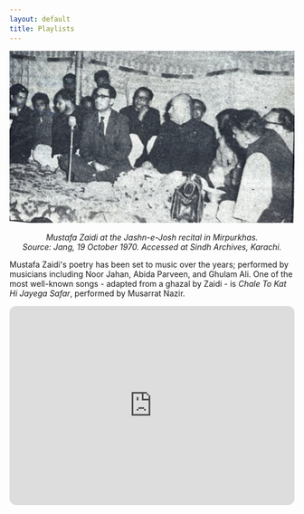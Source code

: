 ```yaml
---
layout: default
title: Playlists
---
```






<img src="/assets/images/mz-mushaira-jang.png" alt="Black and white image showing a group of men sitting on a stage and a man in a suit in front of a microphone" 
style="max-width:100%; height:auto">
<p style="text-align: center;"><em>Mustafa Zaidi at the Jashn-e-Josh recital in Mirpurkhas. <br>
Source: Jang, 19 October 1970. Accessed at Sindh Archives, Karachi.</em></p>

Mustafa Zaidi's poetry has been set to music over the years; performed by musicians including Noor Jahan, Abida Parveen, and Ghulam Ali. One of the most well-known songs - adapted from a ghazal by Zaidi - is *Chale To Kat Hi Jayega Safar*, performed by Musarrat Nazir. 


<iframe style="border-radius:12px" src="https://open.spotify.com/embed/playlist/6C4U99K0VVGntDzV6tzEQY?utm_source=generator" width="100%" height="352" frameBorder="0" allowfullscreen="" allow="autoplay; clipboard-write; encrypted-media; fullscreen; picture-in-picture" loading="lazy"></iframe>